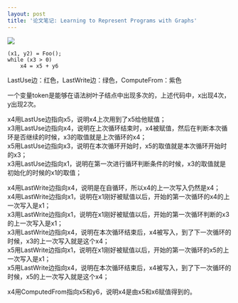 ```yaml
---
layout: post
title: '论文笔记: Learning to Represent Programs with Graphs'
---
```


![](http://39.106.118.77/wp-content/uploads/2019/10/93c52a7a8ec3e01b70ed2e5c9750ff18.png)

```pyhton
(x1, y2) = Foo();
while (x3 > 0)
    x4 = x5 + y6

```

LastUse边：红色，LastWrite边：绿色，ComputeFrom：紫色

一个变量token是能够在语法树叶子结点中出现多次的，上述代码中，x出现4次，y出现2次。

<!--more-->

x4用LastUse边指向x5，说明x4上次用到了x5给他赋值；  
x3用LastUse边指向x4，说明在上次循环结束时，x4被赋值，然后在判断本次循环是否继续的时候，x3的取值就是上次循环的x4；  
x5用LastUse边指向x3，说明在本次循环开始时，x5的取值就是本次循环开始时的x3；  
x3用LastUse边指向x1，说明在第一次进行循环判断条件的时候，x3的取值就是初始化的时候的x1的取值；

x4用LastWrite边指向x4，说明是在自循环，所以x4的上一次写入仍然是x4；  
x4用LastWrite边指向x1，说明在x1刚好被赋值以后，开始的第一次循环的x4的上一次写入是x1；  
x3用LastWrite边指向x1，说明在x1刚好被赋值以后，开始的第一次循环判断的x3的上一次写入是x1；  
x3用LastWrite边指向x4，说明在本次循环结束后，x4被写入，到了下一次循环的时候，x3的上一次写入就是这个x4；  
x5用LastWrite边指向x1，说明在x1刚好被赋值以后，开始的第一次循环的x5的上一次写入是x1；  
x5用LastWrite边指向x4，说明在本次循环结束后，x4被写入，到了下一次循环的时候，x5的上一次写入就是这个x4；

x4用ComputedFrom指向x5和y6，说明x4是由x5和x6赋值得到的。